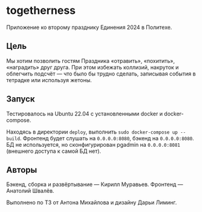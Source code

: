 # togetherness

Приложение ко второму празднику Единения 2024 в Политехе.

## Цель

Мы хотим позволить гостям Праздника «отравить», «похитить», «наградить» друг друга. При этом избежать коллизий, накруток и облегчить подсчёт — что было бы трудно сделать, записывая события в тетрадке или используя жетоны.

## Запуск

Тестировалось на Ubuntu 22.04 с установленными docker и docker-compose.

Находясь в директории `deploy`, выполнить `sudo docker-compose up --build`. Фронтенд будет слушать на `0.0.0.0:8080`, бэкенд на `0.0.0.0:8080`. БД не используется, но сконфигурирован pgadmin на `0.0.0.0:8081` (внешнего доступа к самой БД нет).

## Авторы

Бэкенд, сборка и развёртывание — Кирилл Муравьев. Фронтенд — Анатолий Швалёв.

Выполнено по ТЗ от Антона Михайлова и дизайну Дарьи Лиминг.
